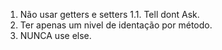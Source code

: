 1. Não usar getters e setters
    1.1. Tell dont Ask.
2. Ter apenas um nivel de identação por método.
3. NUNCA use else.
